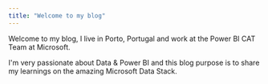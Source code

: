 ```yaml
---
title: "Welcome to my blog"
---
```


Welcome to my blog, I live in Porto, Portugal and work at the Power BI CAT Team at Microsoft.

I'm very passionate about Data & Power BI and this blog purpose is to share my learnings on the amazing Microsoft Data Stack.
